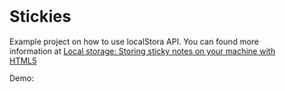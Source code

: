 # Stickies

Example project on how to use localStora API. You can found more information at [Local storage: Storing sticky notes on your machine with HTML5](http://acuriousanimal.com/blog/2011/08/12/local-storage-storing-sticky-notes-on-your-machine-with-html5/)

Demo: 